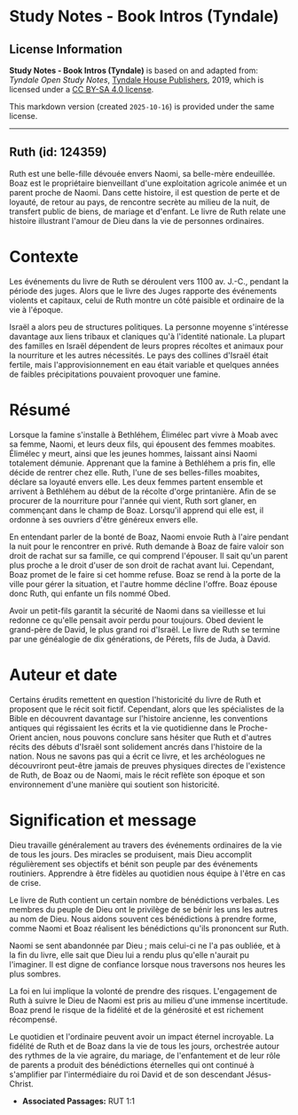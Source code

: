 # Study Notes - Book Intros (Tyndale)

## License Information

**Study Notes - Book Intros (Tyndale)** is based on and adapted from: _Tyndale Open Study Notes_, [Tyndale House Publishers](https://tyndaleopenresources.com/), 2019, which is licensed under a [CC BY-SA 4.0 license](https://creativecommons.org/licenses/by-sa/4.0/legalcode.en).

This markdown version (created `2025-10-16`) is provided under the same license.



--------------------------------

## Ruth (id: 124359)

Ruth est une belle\-fille dévouée envers Naomi, sa belle\-mère endeuillée. Boaz est le propriétaire bienveillant d'une exploitation agricole animée et un parent proche de Naomi. Dans cette histoire, il est question de perte et de loyauté, de retour au pays, de rencontre secrète au milieu de la nuit, de transfert public de biens, de mariage et d'enfant. Le livre de Ruth relate une histoire illustrant l'amour de Dieu dans la vie de personnes ordinaires.

Contexte
========

Les événements du livre de Ruth se déroulent vers 1100 av. J.\-C., pendant la période des juges. Alors que le livre des Juges rapporte des événements violents et capitaux, celui de Ruth montre un côté paisible et ordinaire de la vie à l'époque.

Israël a alors peu de structures politiques. La personne moyenne s'intéresse davantage aux liens tribaux et claniques qu'à l'identité nationale. La plupart des familles en Israël dépendent de leurs propres récoltes et animaux pour la nourriture et les autres nécessités. Le pays des collines d'Israël était fertile, mais l'approvisionnement en eau était variable et quelques années de faibles précipitations pouvaient provoquer une famine.

Résumé
======

Lorsque la famine s'installe à Bethléhem, Élimélec part vivre à Moab avec sa femme, Naomi, et leurs deux fils, qui épousent des femmes moabites. Élimélec y meurt, ainsi que les jeunes hommes, laissant ainsi Naomi totalement démunie. Apprenant que la famine à Bethléhem a pris fin, elle décide de rentrer chez elle. Ruth, l'une de ses belles\-filles moabites, déclare sa loyauté envers elle. Les deux femmes partent ensemble et arrivent à Bethléhem au début de la récolte d'orge printanière. Afin de se procurer de la nourriture pour l'année qui vient, Ruth sort glaner, en commençant dans le champ de Boaz. Lorsqu'il apprend qui elle est, il ordonne à ses ouvriers d'être généreux envers elle.

En entendant parler de la bonté de Boaz, Naomi envoie Ruth à l'aire pendant la nuit pour le rencontrer en privé. Ruth demande à Boaz de faire valoir son droit de rachat sur sa famille, ce qui comprend l'épouser. Il sait qu'un parent plus proche a le droit d'user de son droit de rachat avant lui. Cependant, Boaz promet de le faire si cet homme refuse. Boaz se rend à la porte de la ville pour gérer la situation, et l'autre homme décline l'offre. Boaz épouse donc Ruth, qui enfante un fils nommé Obed.

Avoir un petit\-fils garantit la sécurité de Naomi dans sa vieillesse et lui redonne ce qu'elle pensait avoir perdu pour toujours. Obed devient le grand\-père de David, le plus grand roi d'Israël. Le livre de Ruth se termine par une généalogie de dix générations, de Pérets, fils de Juda, à David.

Auteur et date
==============

Certains érudits remettent en question l'historicité du livre de Ruth et proposent que le récit soit fictif. Cependant, alors que les spécialistes de la Bible en découvrent davantage sur l'histoire ancienne, les conventions antiques qui régissaient les écrits et la vie quotidienne dans le Proche\-Orient ancien, nous pouvons conclure sans hésiter que Ruth et d'autres récits des débuts d'Israël sont solidement ancrés dans l'histoire de la nation. Nous ne savons pas qui a écrit ce livre, et les archéologues ne découvriront peut\-être jamais de preuves physiques directes de l'existence de Ruth, de Boaz ou de Naomi, mais le récit reflète son époque et son environnement d'une manière qui soutient son historicité.

Signification et message
========================

Dieu travaille généralement au travers des événements ordinaires de la vie de tous les jours. Des miracles se produisent, mais Dieu accomplit régulièrement ses objectifs et bénit son peuple par des événements routiniers. Apprendre à être fidèles au quotidien nous équipe à l'être en cas de crise.

Le livre de Ruth contient un certain nombre de bénédictions verbales. Les membres du peuple de Dieu ont le privilège de se bénir les uns les autres au nom de Dieu. Nous aidons souvent ces bénédictions à prendre forme, comme Naomi et Boaz réalisent les bénédictions qu'ils prononcent sur Ruth.

Naomi se sent abandonnée par Dieu ; mais celui\-ci ne l'a pas oubliée, et à la fin du livre, elle sait que Dieu lui a rendu plus qu'elle n'aurait pu l'imaginer. Il est digne de confiance lorsque nous traversons nos heures les plus sombres.

La foi en lui implique la volonté de prendre des risques. L'engagement de Ruth à suivre le Dieu de Naomi est pris au milieu d'une immense incertitude. Boaz prend le risque de la fidélité et de la générosité et est richement récompensé.

Le quotidien et l'ordinaire peuvent avoir un impact éternel incroyable. La fidélité de Ruth et de Boaz dans la vie de tous les jours, orchestrée autour des rythmes de la vie agraire, du mariage, de l'enfantement et de leur rôle de parents a produit des bénédictions éternelles qui ont continué à s'amplifier par l'intermédiaire du roi David et de son descendant Jésus\-Christ.

* **Associated Passages:** RUT 1:1

